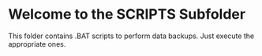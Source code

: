 Welcome to the SCRIPTS Subfolder
================================

This folder contains .BAT scripts to perform data backups. Just execute the appropriate ones.
